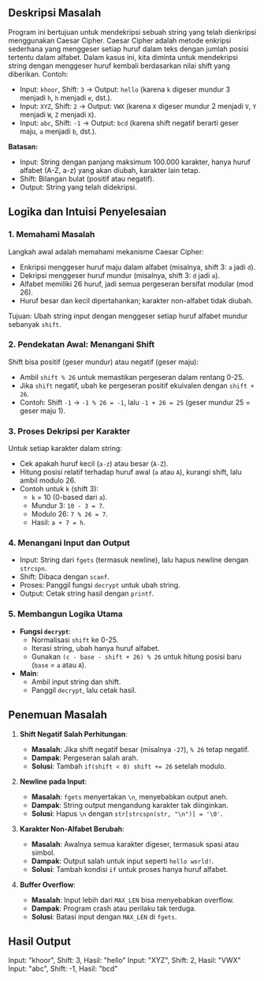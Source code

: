 ## Deskripsi Masalah
Program ini bertujuan untuk mendekripsi sebuah string yang telah dienkripsi menggunakan Caesar Cipher. Caesar Cipher adalah metode enkripsi sederhana yang menggeser setiap huruf dalam teks dengan jumlah posisi tertentu dalam alfabet. Dalam kasus ini, kita diminta untuk mendekripsi string dengan menggeser huruf kembali berdasarkan nilai shift yang diberikan. Contoh:
- Input: `khoor`, Shift: `3` → Output: `hello` (karena `k` digeser mundur 3 menjadi `h`, `h` menjadi `e`, dst.).
- Input: `XYZ`, Shift: `2` → Output: `VWX` (karena `X` digeser mundur 2 menjadi `V`, `Y` menjadi `W`, `Z` menjadi `X`).
- Input: `abc`, Shift: `-1` → Output: `bcd` (karena shift negatif berarti geser maju, `a` menjadi `b`, dst.).

**Batasan:**
- Input: String dengan panjang maksimum 100.000 karakter, hanya huruf alfabet (A-Z, a-z) yang akan diubah, karakter lain tetap.
- Shift: Bilangan bulat (positif atau negatif).
- Output: String yang telah didekripsi.

## Logika dan Intuisi Penyelesaian

### 1. Memahami Masalah
Langkah awal adalah memahami mekanisme Caesar Cipher:
- Enkripsi menggeser huruf maju dalam alfabet (misalnya, shift 3: `a` jadi `d`).
- Dekripsi menggeser huruf mundur (misalnya, shift 3: `d` jadi `a`).
- Alfabet memiliki 26 huruf, jadi semua pergeseran bersifat modular (mod 26).
- Huruf besar dan kecil dipertahankan; karakter non-alfabet tidak diubah.

Tujuan: Ubah string input dengan menggeser setiap huruf alfabet mundur sebanyak `shift`.

### 2. Pendekatan Awal: Menangani Shift
Shift bisa positif (geser mundur) atau negatif (geser maju):
- Ambil `shift % 26` untuk memastikan pergeseran dalam rentang 0-25.
- Jika `shift` negatif, ubah ke pergeseran positif ekuivalen dengan `shift + 26`.
- Contoh: Shift `-1` → `-1 % 26 = -1`, lalu `-1 + 26 = 25` (geser mundur 25 = geser maju 1).

### 3. Proses Dekripsi per Karakter
Untuk setiap karakter dalam string:
- Cek apakah huruf kecil (`a-z`) atau besar (`A-Z`).
- Hitung posisi relatif terhadap huruf awal (`a` atau `A`), kurangi shift, lalu ambil modulo 26.
- Contoh untuk `k` (shift 3):
  - `k` = 10 (0-based dari `a`).
  - Mundur 3: `10 - 3 = 7`.
  - Modulo 26: `7 % 26 = 7`.
  - Hasil: `a + 7 = h`.

### 4. Menangani Input dan Output
- Input: String dari `fgets` (termasuk newline), lalu hapus newline dengan `strcspn`.
- Shift: Dibaca dengan `scanf`.
- Proses: Panggil fungsi `decrypt` untuk ubah string.
- Output: Cetak string hasil dengan `printf`.

### 5. Membangun Logika Utama
- **Fungsi `decrypt`**:
  - Normalisasi `shift` ke 0-25.
  - Iterasi string, ubah hanya huruf alfabet.
  - Gunakan `(c - base - shift + 26) % 26` untuk hitung posisi baru (`base` = `a` atau `A`).
- **Main**:
  - Ambil input string dan shift.
  - Panggil `decrypt`, lalu cetak hasil.

## Penemuan Masalah

1. **Shift Negatif Salah Perhitungan**:
   - **Masalah**: Jika shift negatif besar (misalnya `-27`), `% 26` tetap negatif.
   - **Dampak**: Pergeseran salah arah.
   - **Solusi**: Tambah `if(shift < 0) shift += 26` setelah modulo.

2. **Newline pada Input**:
   - **Masalah**: `fgets` menyertakan `\n`, menyebabkan output aneh.
   - **Dampak**: String output mengandung karakter tak diinginkan.
   - **Solusi**: Hapus `\n` dengan `str[strcspn(str, "\n")] = '\0'`.

3. **Karakter Non-Alfabet Berubah**:
   - **Masalah**: Awalnya semua karakter digeser, termasuk spasi atau simbol.
   - **Dampak**: Output salah untuk input seperti `hello world!`.
   - **Solusi**: Tambah kondisi `if` untuk proses hanya huruf alfabet.

4. **Buffer Overflow**:
   - **Masalah**: Input lebih dari `MAX_LEN` bisa menyebabkan overflow.
   - **Dampak**: Program crash atau perilaku tak terduga.
   - **Solusi**: Batasi input dengan `MAX_LEN` di `fgets`.

## Hasil Output
Input: "khoor", Shift: 3, Hasil: "hello"
Input: "XYZ", Shift: 2, Hasil: "VWX"
Input: "abc", Shift: -1, Hasil: "bcd"